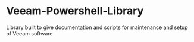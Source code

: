 # Veeam-Powershell-Library
Library built to give documentation and scripts for maintenance and setup of Veeam software
